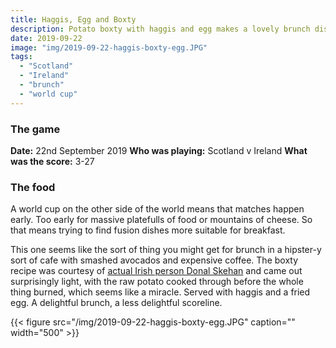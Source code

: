 ```yaml
---
title: Haggis, Egg and Boxty
description: Potato boxty with haggis and egg makes a lovely brunch dish
date: 2019-09-22
image: "img/2019-09-22-haggis-boxty-egg.JPG"
tags:
  - "Scotland"
  - "Ireland"
  - "brunch"
  - "world cup"
---
```


### The game

**Date:** 22nd September 2019
**Who was playing:** Scotland v Ireland
**What was the score:** 3-27

### The food

A world cup on the other side of the world means that matches happen early. Too early for massive platefulls of food or mountains of cheese. So that means trying to find fusion dishes more suitable for breakfast.

This one seems like the sort of thing you might get for brunch in a hipster-y sort of cafe with smashed avocados and expensive coffee. The boxty recipe was courtesy of [actual Irish person Donal Skehan](http://www.donalskehan.com/recipes/boxty-irish-potato-pancakes/) and came out surprisingly light, with the raw potato cooked through before the whole thing burned, which seems like a miracle. Served with haggis and a fried egg. A delightful brunch, a less delightful scoreline.

{{< figure src="/img/2019-09-22-haggis-boxty-egg.JPG" caption="" width="500" >}}
